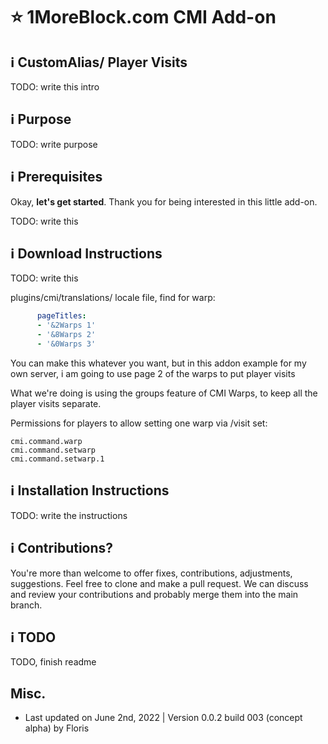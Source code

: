 # :star: 1MoreBlock.com CMI Add-on

## <g-emoji class="g-emoji" alias="information_source" fallback-src="https://github.githubassets.com/images/icons/emoji/unicode/2139.png">ℹ️</g-emoji> CustomAlias/ Player Visits

TODO: write this intro

## <g-emoji class="g-emoji" alias="information_source" fallback-src="https://github.githubassets.com/images/icons/emoji/unicode/2139.png">ℹ️</g-emoji> Purpose

TODO: write purpose

## <g-emoji class="g-emoji" alias="information_source" fallback-src="https://github.githubassets.com/images/icons/emoji/unicode/2139.png">ℹ️</g-emoji> Prerequisites

Okay, **let's get started**. Thank you for being interested in this little add-on.

TODO: write this

## <g-emoji class="g-emoji" alias="information_source" fallback-src="https://github.githubassets.com/images/icons/emoji/unicode/2139.png">ℹ️</g-emoji> Download Instructions

TODO: write this

plugins/cmi/translations/ locale file, find for warp:
```yaml
      pageTitles:
      - '&2Warps 1'
      - '&8Warps 2'
      - '&0Warps 3'
```
You can make this whatever you want, but in this addon example for my own server, i am going to use page 2 of the warps to put player visits

What we're doing is using the groups feature of CMI Warps, to keep all the player visits separate. 

Permissions for players to allow setting one warp via /visit set:
```
cmi.command.warp
cmi.command.setwarp
cmi.command.setwarp.1
```

## <g-emoji class="g-emoji" alias="information_source" fallback-src="https://github.githubassets.com/images/icons/emoji/unicode/2139.png">ℹ️</g-emoji> Installation Instructions

TODO: write the instructions

## <g-emoji class="g-emoji" alias="information_source" fallback-src="https://github.githubassets.com/images/icons/emoji/unicode/2139.png">ℹ️</g-emoji> Contributions?

You're more than welcome to offer fixes, contributions, adjustments, suggestions. Feel free to clone and make a pull request. We can discuss and review your contributions and probably merge them into the main branch.

## <g-emoji class="g-emoji" alias="information_source" fallback-src="https://github.githubassets.com/images/icons/emoji/unicode/2139.png">ℹ️</g-emoji> TODO

TODO, finish readme

## Misc.

- Last updated on June 2nd, 2022 | Version 0.0.2 build 003 (concept alpha) by Floris
